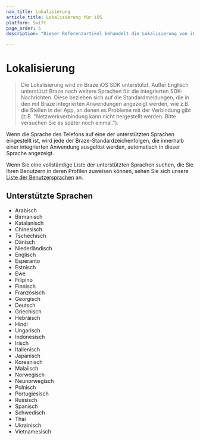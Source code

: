 ```yaml
---
nav_title: Lokalisierung
article_title: Lokalisierung für iOS
platform: Swift
page_order: 5
description: "Dieser Referenzartikel behandelt die Lokalisierung von iOS und listet alle derzeit von Braze unterstützten Sprachen auf."

---
```


# Lokalisierung

> Die Lokalisierung wird im Braze iOS SDK unterstützt. Außer Englisch unterstützt Braze noch weitere Sprachen für die integrierten SDK-Nachrichten. Diese beziehen sich auf die Standardmeldungen, die in den mit Braze integrierten Anwendungen angezeigt werden, wie z.B. die Stellen in der App, an denen es Probleme mit der Verbindung gibt (z.B. "Netzwerkverbindung kann nicht hergestellt werden. Bitte versuchen Sie es später noch einmal."). 

Wenn die Sprache des Telefons auf eine der unterstützten Sprachen eingestellt ist, wird jede der Braze-Standardzeichenfolgen, die innerhalb einer integrierten Anwendung ausgelöst werden, automatisch in dieser Sprache angezeigt.

Wenn Sie eine vollständige Liste der unterstützten Sprachen suchen, die Sie Ihren Benutzern in deren Profilen zuweisen können, sehen Sie sich unsere [Liste der Benutzersprachen]({{site.baseurl}}/user_guide/data_and_analytics/user_data_collection/language_codes/) an.

## Unterstützte Sprachen
- Arabisch
- Birmanisch
- Katalanisch
- Chinesisch
- Tschechisch
- Dänisch
- Niederländisch
- Englisch
- Esperanto
- Estnisch
- Ewe
- Filipino
- Finnisch
- Französisch
- Georgisch
- Deutsch
- Griechisch
- Hebräisch
- Hindi
- Ungarisch
- Indonesisch
- Irisch
- Italienisch
- Japanisch
- Koreanisch
- Malaiisch
- Norwegisch
- Neunorwegisch
- Polnisch
- Portugiesisch 
- Russisch
- Spanisch
- Schwedisch
- Thai
- Ukrainisch
- Vietnamesisch



